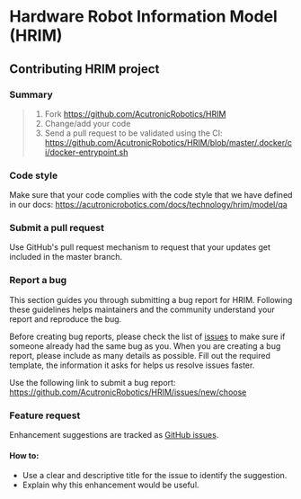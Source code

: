 Hardware Robot Information Model (HRIM)
=================

## Contributing HRIM project

### Summary

> 1. Fork https://github.com/AcutronicRobotics/HRIM
> 2. Change/add your code
> 3. Send a pull request to be validated using the CI:
>    https://github.com/AcutronicRobotics/HRIM/blob/master/.docker/ci/docker-entrypoint.sh

### Code style

Make sure that your code complies with the code style that we have defined in
our docs: https://acutronicrobotics.com/docs/technology/hrim/model/qa


### Submit a pull request

Use GitHub's pull request mechanism to request that your updates get included
in the master branch.

### Report a bug

This section guides you through submitting a bug report for HRIM. Following
these guidelines helps maintainers and the community understand your report
and reproduce the bug.

Before creating bug reports, please check the list of [issues](https://github.com/AcutronicRobotics/HRIM/issues) to make sure if
someone already had the same bug as you. When you are creating a bug report, please
include as many details as possible. Fill out the required template, the
information it asks for helps us resolve issues faster.

Use the following link to submit a bug report: https://github.com/AcutronicRobotics/HRIM/issues/new/choose

### Feature request

Enhancement suggestions are tracked as [GitHub
issues](https://github.com/AcutronicRobotics/HRIM/issues/new/choose).

#### How to:

* Use a clear and descriptive title for the issue to identify the suggestion.
* Explain why this enhancement would be useful.
